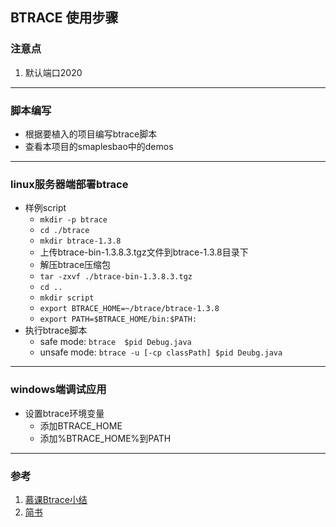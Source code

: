 ## BTRACE 使用步骤 ##
### 注意点 ###
1. 默认端口2020
-----------------------------
### 脚本编写 ###
+ 根据要植入的项目编写btrace脚本
+ 查看本项目的smaplesbao中的demos
-----------------------------
### linux服务器端部署btrace ###
+ 样例script
  + `mkdir -p btrace`
  + `cd ./btrace`
  + `mkdir btrace-1.3.8`
  + 上传btrace-bin-1.3.8.3.tgz文件到btrace-1.3.8目录下
  + 解压btrace压缩包
  + `tar -zxvf ./btrace-bin-1.3.8.3.tgz`
  + `cd ..`
  + `mkdir script`
  + `export BTRACE_HOME=~/btrace/btrace-1.3.8`
  + `export PATH=$BTRACE_HOME/bin:$PATH:`
+ 执行btrace脚本
  + safe mode: `btrace  $pid Debug.java`
  + unsafe mode: `btrace -u [-cp classPath] $pid Deubg.java`
 -----------------------------
### windows端调试应用 ###
+ 设置btrace环境变量
  + 添加BTRACE_HOME
  + 添加%BTRACE_HOME%到PATH
----------------------------- 
### 参考 ###
  1. [慕课Btrace小结](https://www.imooc.com/article/34563 )
  2. [简书](https://www.jianshu.com/p/dbb3a8b5c92f)
 